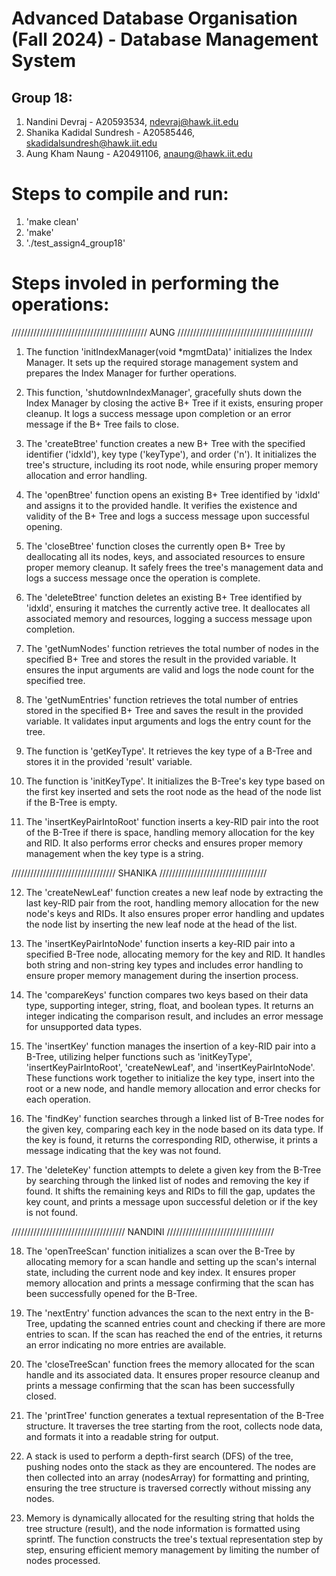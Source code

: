 # Advanced Database Organisation (Fall 2024) - Database Management System

## Group 18:

1. Nandini Devraj - A20593534, ndevraj@hawk.iit.edu
2. Shanika Kadidal Sundresh - A20585446, skadidalsundresh@hawk.iit.edu
3. Aung Kham Naung - A20491106, anaung@hawk.iit.edu

# Steps to compile and run:

1. 'make clean'
2. 'make'
3. './test_assign4_group18'

# Steps involed in performing the operations:

/////////////////////////////////////////// AUNG ///////////////////////////////////////////

1. The function 'initIndexManager(void \*mgmtData)' initializes the Index Manager. It sets up the required storage management system and prepares the Index Manager for further operations.

2. This function, 'shutdownIndexManager', gracefully shuts down the Index Manager by closing the active B+ Tree if it exists, ensuring proper cleanup. It logs a success message upon completion or an error message if the B+ Tree fails to close.

3. The 'createBtree' function creates a new B+ Tree with the specified identifier ('idxId'), key type ('keyType'), and order ('n'). It initializes the tree's structure, including its root node, while ensuring proper memory allocation and error handling.

4. The 'openBtree' function opens an existing B+ Tree identified by 'idxId' and assigns it to the provided handle. It verifies the existence and validity of the B+ Tree and logs a success message upon successful opening.

5. The 'closeBtree' function closes the currently open B+ Tree by deallocating all its nodes, keys, and associated resources to ensure proper memory cleanup. It safely frees the tree's management data and logs a success message once the operation is complete.

6. The 'deleteBtree' function deletes an existing B+ Tree identified by 'idxId', ensuring it matches the currently active tree. It deallocates all associated memory and resources, logging a success message upon completion.

7. The 'getNumNodes' function retrieves the total number of nodes in the specified B+ Tree and stores the result in the provided variable. It ensures the input arguments are valid and logs the node count for the specified tree.

8. The 'getNumEntries' function retrieves the total number of entries stored in the specified B+ Tree and saves the result in the provided variable. It validates input arguments and logs the entry count for the tree.

9. The function is 'getKeyType'. It retrieves the key type of a B-Tree and stores it in the provided 'result' variable.

10. The function is 'initKeyType'. It initializes the B-Tree's key type based on the first key inserted and sets the root node as the head of the node list if the B-Tree is empty.

11. The 'insertKeyPairIntoRoot' function inserts a key-RID pair into the root of the B-Tree if there is space, handling memory allocation for the key and RID. It also performs error checks and ensures proper memory management when the key type is a string.

///////////////////////////////// SHANIKA //////////////////////////////////

12. The 'createNewLeaf' function creates a new leaf node by extracting the last key-RID pair from the root, handling memory allocation for the new node's keys and RIDs. It also ensures proper error handling and updates the node list by inserting the new leaf node at the head of the list.

13. The 'insertKeyPairIntoNode' function inserts a key-RID pair into a specified B-Tree node, allocating memory for the key and RID. It handles both string and non-string key types and includes error handling to ensure proper memory management during the insertion process.

14. The 'compareKeys' function compares two keys based on their data type, supporting integer, string, float, and boolean types. It returns an integer indicating the comparison result, and includes an error message for unsupported data types.

15. The 'insertKey' function manages the insertion of a key-RID pair into a B-Tree, utilizing helper functions such as 'initKeyType', 'insertKeyPairIntoRoot', 'createNewLeaf', and 'insertKeyPairIntoNode'. These functions work together to initialize the key type, insert into the root or a new node, and handle memory allocation and error checks for each operation.

16. The 'findKey' function searches through a linked list of B-Tree nodes for the given key, comparing each key in the node based on its data type. If the key is found, it returns the corresponding RID, otherwise, it prints a message indicating that the key was not found.

17. The 'deleteKey' function attempts to delete a given key from the B-Tree by searching through the linked list of nodes and removing the key if found. It shifts the remaining keys and RIDs to fill the gap, updates the key count, and prints a message upon successful deletion or if the key is not found.

//////////////////////////////////// NANDINI //////////////////////////////////

18. The 'openTreeScan' function initializes a scan over the B-Tree by allocating memory for a scan handle and setting up the scan's internal state, including the current node and key index. It ensures proper memory allocation and prints a message confirming that the scan has been successfully opened for the B-Tree.

19. The 'nextEntry' function advances the scan to the next entry in the B-Tree, updating the scanned entries count and checking if there are more entries to scan. If the scan has reached the end of the entries, it returns an error indicating no more entries are available.

20. The 'closeTreeScan' function frees the memory allocated for the scan handle and its associated data. It ensures proper resource cleanup and prints a message confirming that the scan has been successfully closed.

21. The 'printTree' function generates a textual representation of the B-Tree structure. It traverses the tree starting from the root, collects node data, and formats it into a readable string for output.

22. A stack is used to perform a depth-first search (DFS) of the tree, pushing nodes onto the stack as they are encountered. The nodes are then collected into an array (nodesArray) for formatting and printing, ensuring the tree structure is traversed correctly without missing any nodes.

23. Memory is dynamically allocated for the resulting string that holds the tree structure (result), and the node information is formatted using sprintf. The function constructs the tree's textual representation step by step, ensuring efficient memory management by limiting the number of nodes processed.
